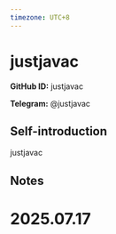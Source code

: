 ```yaml
---
timezone: UTC+8
---
```


# justjavac

**GitHub ID:** justjavac

**Telegram:** @justjavac

## Self-introduction

justjavac

## Notes

<!-- Content_START -->

# 2025.07.17


<!-- Content_END -->
